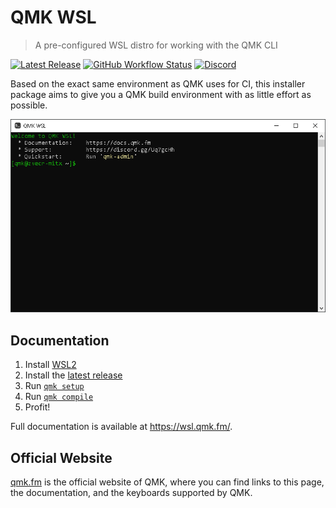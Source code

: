 # QMK WSL

> A pre-configured WSL distro for working with the QMK CLI

[![Latest Release](https://img.shields.io/github/v/release/qmk/qmk_distro_wsl?color=3D87CE&label=Latest&sort=semver&style=for-the-badge)](https://github.com/qmk/qmk_distro_wsl/releases/latest)
[![GitHub Workflow Status](https://img.shields.io/github/actions/workflow/status/qmk/qmk_distro_wsl/build.yml?logo=github&style=for-the-badge)](https://github.com/qmk/qmk_distro_wsl/actions?query=workflow%3ACI+branch%3Amain)
[![Discord](https://img.shields.io/discord/440868230475677696.svg?logo=discord&logoColor=white&color=7289DA&style=for-the-badge)](https://discord.gg/qmk)

Based on the exact same environment as QMK uses for CI, this installer package aims to give you a QMK build environment with as little effort as possible.

![terminal example](./docs/public/terminal.png)

## Documentation

1. Install [WSL2](https://docs.microsoft.com/en-us/windows/wsl/install-win10)
1. Install the [latest release](https://github.com/qmk/qmk_distro_wsl/releases/latest)
1. Run [`qmk setup`](https://docs.qmk.fm/#/newbs_getting_started?id=set-up-qmk)
1. Run [`qmk compile`](https://docs.qmk.fm/#/newbs_getting_started?id=_4-test-your-build-environment)
1. Profit!

Full documentation is available at <https://wsl.qmk.fm/>.

## Official Website

[qmk.fm](https://qmk.fm) is the official website of QMK, where you can find links to this page, the documentation, and the keyboards supported by QMK.
